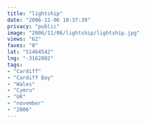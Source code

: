 ```yaml
---
title: "lightship"
date: "2006-11-06 10:37:39"
privacy: "public"
image: "2006/11/06/lightship/lightship.jpg"
views: "62"
faves: "0"
lat: "51464542"
lng: "-3162002"
tags:
- "Cardiff"
- "Cardiff Bay"
- "Wales"
- "Cymru"
- "UK"
- "november"
- "2006"
---
```


